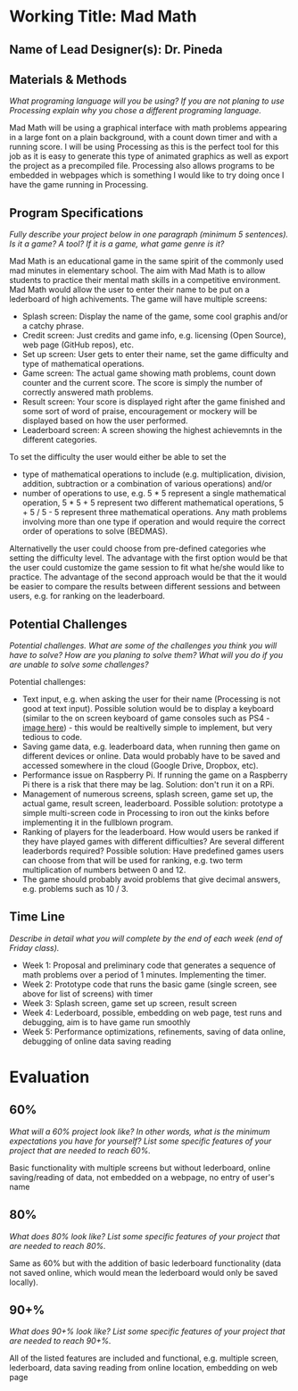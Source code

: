 # Working Title: Mad Math
## Name of Lead Designer(s): Dr. Pineda 

## Materials & Methods
_What programing language will you be using? If you are not planing to use Processing explain why you chose a different programing language._

Mad Math will be using a graphical interface with math problems appearing in a large font on a plain background, with a count down timer and with a running score. I will be using Processing as this is the perfect tool for this job as it is easy to generate this type of animated graphics as well as export the project as a precompiled file. Processing also allows programs to be embedded in webpages which is something I would like to try doing once I have the game running in Processing.

## Program Specifications
_Fully describe your project below in one paragraph (minimum 5 sentences). Is it a game? A tool? If it is a game, what game genre is it?_

Mad Math is an educational game in the same spirit of the commonly used mad minutes in elementary school. The aim with Mad Math is to allow students to practice their mental math skills in a competitive environment. Mad Math would allow the user to enter their name to be put on a lederboard of high achivements. The game will have multiple screens:

* Splash screen: Display the name of the game, some cool graphis and/or a catchy phrase.
* Credit screen: Just credits and game info, e.g. licensing (Open Source), web page (GitHub repos), etc.
* Set up screen: User gets to enter their name, set the game difficulty and type of mathematical operations.
* Game screen: The actual game showing math problems, count down counter and the current score. The score is simply the number of correctly answered math problems.
* Result screen: Your score is displayed right after the game finished and some sort of word of praise, encouragement or mockery will be displayed based on how the user performed.
* Leaderboard screen: A screen showing the highest achievemnts in the different categories.

To set the difficulty the user would either be able to set the 

* type of mathematical operations to include (e.g. multiplication, division, addition, subtraction or a combination of various operations) and/or
* number of operations to use, e.g. 5 * 5 represent a single mathematical operation, 5 * 5 + 5 represent two different mathematical operations, 5 + 5 / 5 - 5 represent three mathematical operations. Any math problems involving more than one type if operation and would require the correct order of operations to solve (BEDMAS).

Alternativelly the user could choose from pre-defined categories whe setting the difficulty level. The advantage with the first option would be that the user could customize the game session to fit what he/she would like to practice. The advantage of the second approach would be that the it would be easier to compare the results between different sessions and between users, e.g. for ranking on the leaderboard.

## Potential Challenges

_Potential challenges. What are some of the challenges you think you will have to solve? How are you planing to solve them? What will you do if you are unable to solve some challenges?_

Potential challenges:
* Text input, e.g. when asking the user for their name (Processing is not good at text input). Possible solution would be to display a keyboard (similar to the on screen keyboard of game consoles such as PS4 - [image here](http://www.unstoppablegamer.com/wp-content/uploads/2015/04/10915086_775004020681_9091626405983050562_o.jpg)) - this would be realtivelly simple to implement, but very tedious to code.
* Saving game data, e.g. leaderboard data, when running then game on different devices or online. Data would probably have to be saved and accessed somewhere in the cloud (Google Drive, Dropbox, etc). 
* Performance issue on Raspberry Pi. If running the game on a Raspberry Pi there is a risk that there may be lag. Solution: don't run it on a RPi.
* Management of numerous screens, splash screen, game set up, the actual game, result screen, leaderboard. Possible solution: prototype a simple multi-screen code in Processing to iron out the kinks before implementing it in the fullblown program.
* Ranking of players for the leaderboard. How would users be ranked if they have played games with different difficulties? Are several different leaderbords required? Possible solution: Have predefined games users can choose from that will be used for ranking, e.g. two term multiplication of numbers between 0 and 12.
* The game should probably avoid problems that give decimal answers, e.g. problems such as 10 / 3. 

## Time Line
_Describe in detail what you will complete by the end of each week (end of Friday class)._

* Week 1: Proposal and preliminary code that generates a sequence of math problems over a period of 1 minutes. Implementing the timer.
* Week 2: Prototype code that runs the basic game (single screen, see above for list of screens) with timer
* Week 3: Splash screen, game set up screen, result screen
* Week 4: Lederboard, possible, embedding on web page, test runs and debugging, aim is to have game run smoothly
* Week 5: Performance optimizations, refinements, saving of data online, debugging of online data saving reading

# Evaluation
## 60%
_What will a 60% project look like?  In other words, what is the minimum expectations you have for yourself?  List some specific features of your project that are needed to reach 60%._

Basic functionality with multiple screens but without lederboard, online saving/reading of data, not embedded on a webpage, no entry of user's name

## 80%
_What does 80% look like?   List some specific features of your project that are needed to reach 80%._

Same as 60% but with the addition of basic lederboard functionality (data not saved online, which would mean the lederboard would only be saved locally).

## 90+%
_What does 90+% look like?   List some specific features of your project that are needed to reach 90+%._

All of the listed features are included and functional, e.g. multiple screen, lederboard, data saving reading from online location, embedding on web page

